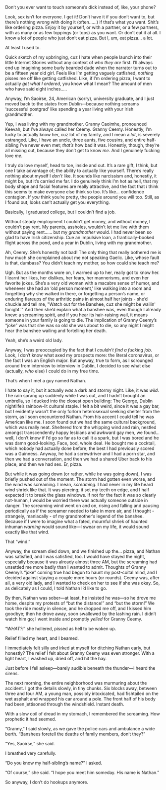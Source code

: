 Don’t you ever want to touch someone’s dick instead of, like, your phone? 

Look, sex isn’t for everyone. I get it! Don’t have it if you don’t want to, but there’s nothing wrong with doing it (often……) if that’s what you want. Shit’s like ordering pizza. Enjoy it by yourself, or with a partner, or a few partners, with as many or as few toppings (or tops) as you want. Or don’t eat it at all. I know a lot of people who just don’t eat pizza. But I, um, eat pizza… a lot.

At least I used to.

Quick sketch of my upbringing, cuz I hate when people launch into their little Internet Stories without any context of *who they are* first. I’ll always end up imagining some burly bearded dude when the narrator turns out to be a fifteen year old girl. Feels like I’m getting vaguely catfished, *nothing* pisses me off like getting catfished. Like, if I’m ordering pizza, I want to actually *get what I ordered*, you know what I mean? The amount of men who have said eight inches…..

Anyway, I’m Saoirse, 24, American (sorry), university graduate, and I just moved back to the states from Dublin—because nothing screams ‘successful postgrad’ like spending a year living with your Irish grandmother. 

Yep, I was living with my grandmother. Granny Caoimhe, pronounced Keevah, but I’ve always called her Ceemy. Granny Ceemy. Honestly, I’m lucky to actually know her, cuz lot of my family, and I mean a *lot*, is severely estranged. Like, I have an uncle, three aunts, five cousins, and entire half-sibling I’ve never even met; *that’s* how bad it was. Honestly, though, they’re all missing out, because they don’t get to know *me*. And I genuinely fucking love *me*. 

I truly do love myself, head to toe, inside and out. It’s a rare gift, I think, but one I take advantage of; the ability to actually like yourself. There’s really nothing about myself I *don’t* like. It sounds like narcissism and, honestly, it might be, but it’s carried me far. I do genuinely think I’m hot as hell, that my body shape and facial features are really attractive, and the fact that *I* think this seems to make everyone else think so too. It’s like… confidence contagion. If *you* think you’re pretty, the people around you will too. Still, as I found out, looks can’t actually get you everything.

Basically, I graduated college, but I couldn’t find a job.

Without steady employment I couldn’t get money, and without money, I couldn’t pay rent. My parents, assholes, wouldn’t let me live with them without paying rent...... but my *grandmother* would. I had never been so glad to have Irish citizenship. Cue an impulsive loan, a frantically-booked flight across the pond, and a year in Dublin, living with my grandmother. 

Ah, Ceemy. She’s honestly not bad! The only thing that really bothered me is how much she complained about me not speaking Gaelic. Like, whose fault is that, dumbass? You didn’t teach my mother, so how could she teach me?

Ugh. But as the months wore on, I warmed up to her, really got to know her. I learnt her likes, her dislikes, her fears, her mannerisms, and even her favorite jokes. She’s a very old woman with a macabre sense of humor, and whenever she had an ‘old person moment,’ like walking into a room and forgetting why she walked in there, or forgetting a person’s name, or enduring flareups of the arthritic pains in almost half her joints - she’d chuckle and tell me, "Watch out for the Banshee, cuz she might be wailin' tonight.’" And then she’d explain what a banshee was, even though I already knew: a screaming spirit, and if you hear its hair-raising wail, it means someone in your family is going to die. The implication of Granny Ceemy’s “joke” was that she was so old she was about to die, so any night I might hear the banshee wailing and fortelling her death.

Yeah, she’s a weird old lady. 

Anyway, I was preoccupied by the fact that I *couldn’t find a fucking job*. Look, I don’t know what axed my prospects more: the literal coronavirus, or the fact I was an English major. But anyway, true to form, as I scrounged around from interview to interview in Dublin, I decided to see what else (actually, *who* else) I could do in my free time. 

That’s when I met a guy named Nathan.

I hate to say it, but it actually *was* a dark and stormy night. Like, it was *wild*. The rain sprang up suddenly while I was out, and I hadn’t brought an umbrella, so I ducked into the closest open building: The George, Dublin nightlife’s rainbow-lit cultural staple. I felt a bit weird, since it was a gay bar, but I evidently wasn’t the only forlorn heterosexual seeking shelter from the storm, as I soon encountered Nathan. From his accent I could tell he was American like me. I soon found out we had the same cultural background, which was really neat. Sheltered from the whipping wind and rain, nestled amongst transcendently happy lesbians and awkward gay men, we found… well, I don’t know if I’d go so far as to call it a spark, but I was bored and he was damn good-looking. Face, bod, whole deal. He bought me a cocktail, which nobody had actually done before; the best I had previously scored was a Guinness. Anyway, he had a screwdriver and I had a porn star, and then we had a conversation, and then we had a shared Uber back to his place, and then we had sex. Er, pizza. 

But while it was going down (or rather, while *he* was going down), I was briefly pushed out of the moment. The storm had gotten even worse, and the wind was screaming. I mean, *screaming*. I had never in my life heard wind shriek like that. It was piercing; it set my teeth on edge, and I half expected it to break the glass windows. If not for the fact it was so clearly not-human, I would be worried there was actually someone outside in danger. The screaming wind went on and on, rising and falling and pausing periodically as if the screamer needed to take in more air, and I thought - strangely, maniacally - of my grandmother’s legend of the banshee. Because if I were to imagine what a fated, mournful shriek of haunted inhuman *warning* would sound like—I swear on my life, it would sound exactly like that wind.

That “wind.”

Anyway, the scream died down, and we finished up the… pizza, and Nathan was satisfied, and I was satisfied, too. I would have stayed the night, especially because it was already almost three AM, but the screaming had unsettled me more badly than I wanted to admit. Thoughts of Granny Ceemy’s “joke” coming true had begun to haunt my post-coital mind, and I decided against staying a couple more hours (or rounds). Ceemy was, after all, a very old lady, and I wanted to check on her to see if she was okay. So, as delicately as I could, I told Nathan I’d like to go.

By then, Nathan was sober—at least, he insisted he was—so he drove me home, despite my protests of “but the distance!” and “but the storm!” We took the ride mostly in silence, and he dropped me off, and I kissed him goodbye; then he drove away, soon swallowed by the lashing rain. I didn’t watch him go; I went inside and promptly *yelled* for Granny Ceemy.

“*WHAT?!*” she hollered, pissed as hell to be woken up.

Relief filled my heart, and I beamed.

I immediately felt silly and irked at myself for ditching Nathan early, but honestly? The relief I felt about Granny Ceemy was even stronger. With a light heart, I washed up, dried off, and hit the hay.

Just before I fell asleep—barely audible beneath the thunder—I heard the sirens.

The next morning, the entire neighborhood was murmuring about the accident. I got the details slowly, in tiny chunks. Six blocks away, between three and four AM, a young man, possibly intoxicated, had fishtailed on the wet asphalt and wrapped his car around a pole. The front half of his body had been jettisoned through the windshield. Instant death.

With a slow coil of dread in my stomach, I remembered the screaming. How prophetic it had seemed.

“Granny,” I said slowly, as we gave the police cars and ambulance a wide berth. “Banshees foretell the deaths of family members, don’t they?”

“Yes, Saoirse,” she said. 

I breathed very carefully.

“Do you know my half-sibling’s name?” I asked.

“Of course,” she said. “I hope you meet him someday. His name is Nathan.”

So anyway, I don’t do hookups anymore.